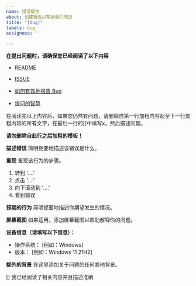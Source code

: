```yaml
---
name: 错误报告
about: 创建报告以帮助我们改进
title: "[bug]"
labels: bug
assignees: ''

---
```

**在提出问题时，请确保您已经阅读了以下内容**
 - [README](README.md)

 - [ISSUE](https://github.com/iiijam/ice_live_viewer/issues?q=)

 - [如何有效地报告 Bug](https://www.chiark.greenend.org.uk/~sgtatham/bugs-cn.html)

 - [提问的智慧](https://github.com/ryanhanwu/How-To-Ask-Questions-The-Smart-Way/blob/main/README-zh_CN.md)

在阅读完以上内容后，如果您仍然有问题，请删除自第一行加粗内容起至下一行加粗内容的所有文字，在最后一行的[]中填写x，然后描述问题。

**请勿删除自此行之后加粗的模板！**

**描述错误**
简明扼要地描述该错误是什么。

**重现**
重现该行为的步骤。
1. 转到 '....'
2. 点击 '....'
3. 向下滚动到 '....'
4. 看到错误

**预期的行为**
简明扼要地描述你期望发生的情况。

**屏幕截图**
如果适用，添加屏幕截图以帮助解释你的问题。

**设备信息（请填写以下信息）：**
- 操作系统： [例如：Windows]
- 版本： [例如：Windows 11 21H2]

**额外的背景**
在这里添加关于问题的任何其他背景。

[] 我已经阅读了相关内容并且描述准确
